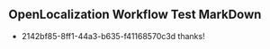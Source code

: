 ## OpenLocalization Workflow Test MarkDown
* 2142bf85-8ff1-44a3-b635-f41168570c3d thanks!

<!--HONumber=Jul16_HO3-->


